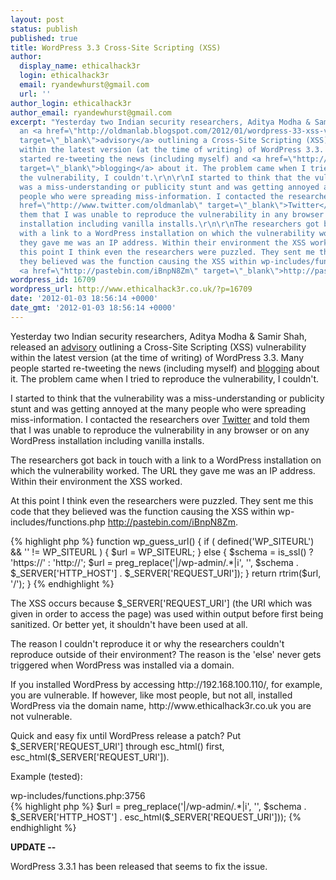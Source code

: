 ```yaml
---
layout: post
status: publish
published: true
title: WordPress 3.3 Cross-Site Scripting (XSS)
author:
  display_name: ethicalhack3r
  login: ethicalhack3r
  email: ryandewhurst@gmail.com
  url: ''
author_login: ethicalhack3r
author_email: ryandewhurst@gmail.com
excerpt: "Yesterday two Indian security researchers, Aditya Modha & Samir Shah, released
  an <a href=\"http://oldmanlab.blogspot.com/2012/01/wordpress-33-xss-vulnerability.html\"
  target=\"_blank\">advisory</a> outlining a Cross-Site Scripting (XSS) vulnerability
  within the latest version (at the time of writing) of WordPress 3.3. Many people
  started re-tweeting the news (including myself) and <a href=\"http://thehackernews.com/2012/01/zero-day-reflected-cross-site-scripting.html\"
  target=\"_blank\">blogging</a> about it. The problem came when I tried to reproduce
  the vulnerability, I couldn't.\r\n\r\nI started to think that the vulnerability
  was a miss-understanding or publicity stunt and was getting annoyed at the many
  people who were spreading miss-information. I contacted the researchers over <a
  href=\"http://www.twitter.com/oldmanlab\" target=\"_blank\">Twitter</a> and told
  them that I was unable to reproduce the vulnerability in any browser or on any WordPress
  installation including vanilla installs.\r\n\r\nThe researchers got back in touch
  with a link to a WordPress installation on which the vulnerability worked. The URL
  they gave me was an IP address. Within their environment the XSS worked.\r\n\r\nAt
  this point I think even the researchers were puzzled. They sent me this code that
  they believed was the function causing the XSS within wp-includes/functions.php
  <a href=\"http://pastebin.com/iBnpN8Zm\" target=\"_blank\">http://pastebin.com/iBnpN8Zm</a>.\r\n\r\n"
wordpress_id: 16709
wordpress_url: http://www.ethicalhack3r.co.uk/?p=16709
date: '2012-01-03 18:56:14 +0000'
date_gmt: '2012-01-03 18:56:14 +0000'
---
```

<p>Yesterday two Indian security researchers, Aditya Modha & Samir Shah, released an <a href="http://oldmanlab.blogspot.com/2012/01/wordpress-33-xss-vulnerability.html" target="_blank">advisory</a> outlining a Cross-Site Scripting (XSS) vulnerability within the latest version (at the time of writing) of WordPress 3.3. Many people started re-tweeting the news (including myself) and <a href="http://thehackernews.com/2012/01/zero-day-reflected-cross-site-scripting.html" target="_blank">blogging</a> about it. The problem came when I tried to reproduce the vulnerability, I couldn't.</p>
<p>I started to think that the vulnerability was a miss-understanding or publicity stunt and was getting annoyed at the many people who were spreading miss-information. I contacted the researchers over <a href="http://www.twitter.com/oldmanlab" target="_blank">Twitter</a> and told them that I was unable to reproduce the vulnerability in any browser or on any WordPress installation including vanilla installs.</p>
<p>The researchers got back in touch with a link to a WordPress installation on which the vulnerability worked. The URL they gave me was an IP address. Within their environment the XSS worked.</p>
<p>At this point I think even the researchers were puzzled. They sent me this code that they believed was the function causing the XSS within wp-includes/functions.php <a href="http://pastebin.com/iBnpN8Zm" target="_blank">http://pastebin.com/iBnpN8Zm</a>.</p>
<p><a id="more"></a><a id="more-16709"></a></p>
<p>{% highlight php %}
  function wp_guess_url() {
  if ( defined('WP_SITEURL') && '' != WP_SITEURL ) {
    $url = WP_SITEURL;
  } else {
    $schema = is_ssl() ? 'https://' : 'http://';
    $url = preg_replace('|/wp-admin/.*|i', '', $schema . $_SERVER['HTTP_HOST'] . $_SERVER['REQUEST_URI']);
  }
  return rtrim($url, '/');
}
{% endhighlight %}</p>
<p>The XSS occurs because $_SERVER['REQUEST_URI'] (the URI which was given in order to access the page) was used within output before first being sanitized. Or better yet, it shouldn't have been used at all.</p>
<p>The reason I couldn't reproduce it or why the researchers couldn't reproduce outside of their environment? The reason is the 'else' never gets triggered when WordPress was installed via a domain.</p>
<p>If you installed WordPress by accessing http://192.168.100.110/, for example, you are vulnerable. If however, like most people, but not all, installed WordPress via the domain name, http://www.ethicalhack3r.co.uk you are not vulnerable.</p>
<p>Quick and easy fix until WordPress release a patch? Put $_SERVER['REQUEST_URI'] through esc_html() first, esc_html($_SERVER['REQUEST_URI']).</p>
<p>Example (tested):</p>
<p>wp-includes/functions.php:3756<br />
{% highlight php %}
$url = preg_replace('|/wp-admin/.*|i', '', $schema . $_SERVER['HTTP_HOST'] . esc_html($_SERVER['REQUEST_URI']));
{% endhighlight %}
</p>
<p><strong>UPDATE --</strong></p>
<p>WordPress 3.3.1 has been released that seems to fix the issue.</p>
